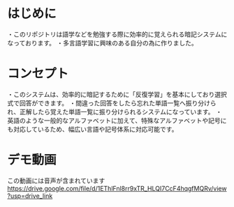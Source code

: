 # はじめに
・このリポジトリは語学などを勉強する際に効率的に覚えられる暗記システムになっております。
・多言語学習に興味のある自分の為に作りました。
# コンセプト
・このシステムは、効率的に暗記するために「反復学習」を基本にしており選択式で回答ができます。
・間違った回答をしたら忘れた単語一覧へ振り分けられ、正解したら覚えた単語一覧に振り分けられるシステムになっています。
・英語のような一般的なアルファベットに加えて、特殊なアルファベットや記号にも対応しているため、幅広い言語や記号体系に対応可能です。
# デモ動画
この動画には音声が含まれています
https://drive.google.com/file/d/1EThlFnl8rr9xTR_HLQI7CcF4hqgfMQRv/view?usp=drive_link
